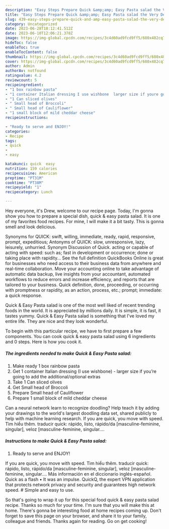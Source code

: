 ```yaml
---
description: "Easy Steps Prepare Quick &amp;amp; Easy Pasta salad the Very Delicious"
title: "Easy Steps Prepare Quick &amp;amp; Easy Pasta salad the Very Delicious"
slug: 439-easy-steps-prepare-quick-and-amp-easy-pasta-salad-the-very-delicious
category: Uncategorized
date: 2023-06-28T18:12:41.512Z
date: 2023-06-10T12:06:21.378Z
image: https://img-global.cpcdn.com/recipes/3c4d60ad9fcd9ff5/680x482cq70/quick-easy-pasta-salad-recipe-main-photo.jpg
hideToc: false
enableToc: true
enableTocContent: false
thumbnail: https://img-global.cpcdn.com/recipes/3c4d60ad9fcd9ff5/680x482cq70/quick-easy-pasta-salad-recipe-main-photo.jpg
cover: https://img-global.cpcdn.com/recipes/3c4d60ad9fcd9ff5/680x482cq70/quick-easy-pasta-salad-recipe-main-photo.jpg
author: Admin
authorAv: notfound
ratingvalue: 4.2
reviewcount: 5
recipeingredient:
- "1 box rainbow pasta"
- "1 container Italian dressing I use wishbone  larger size if youre going to add the additionaloptional extras"
- "1 Can sliced olives"
- " Small head of Broccoli"
- " Small head of Cauliflower"
- "1 small block of mild cheddar cheese"
recipeinstructions:

- "Ready to serve and ENJOY!"
categories:
- Recipe
tags:
- quick
- 
- easy

katakunci: quick  easy 
nutrition: 159 calories
recipecuisine: American
preptime: "PT31M"
cooktime: "PT38M"
recipeyield: "1"
recipecategory: Lunch

---
```



Hey everyone, it's Drew, welcome to our recipe page. Today, I'm gonna show you how to prepare a special dish, quick &amp; easy pasta salad. It is one of my favorites food recipes. For mine, I will make it a bit tasty. This is gonna smell and look delicious.

Synonyms for QUICK: swift, willing, immediate, ready, rapid, responsive, prompt, expeditious; Antonyms of QUICK: slow, unresponsive, lazy, leisurely, unhurried. Synonym Discussion of Quick. acting or capable of acting with speed: such as; fast in development or occurrence; done or taking place with rapidity… See the full definition QuickBooks Online is great for businesses who need access to their business data from anywhere and real-time collaboration. Move your accounting online to take advantage of automatic data backup, live insights from your accountant, automated workflows to reduce errors and increase efficiency, and reports that are tailored to your business. Quick definition, done, proceeding, or occurring with promptness or rapidity, as an action, process, etc.; prompt; immediate: a quick response.

Quick &amp; Easy Pasta salad is one of the most well liked of recent trending foods in the world. It is appreciated by millions daily. It is simple, it is fast, it tastes yummy. Quick &amp; Easy Pasta salad is something that I've loved my entire life. They are nice and they look wonderful.


To begin with this particular recipe, we have to first prepare a few components. You can cook quick &amp; easy pasta salad using 6 ingredients and 0 steps. Here is how you cook it.

<!--inarticleads1-->

##### The ingredients needed to make Quick &amp; Easy Pasta salad:

1. Make ready 1 box rainbow pasta
1. Get 1 container Italian dressing (I use wishbone) - larger size if you’re going to add the additional/optional extras
1. Take 1 Can sliced olives
1. Get  Small head of Broccoli
1. Prepare  Small head of Cauliflower
1. Prepare 1 small block of mild cheddar cheese


Can a neural network learn to recognize doodling? Help teach it by adding your drawings to the world&#39;s largest doodling data set, shared publicly to help with machine learning research. If you are quick, you move with speed. Tìm hiểu thêm. traducir quick: rápido, listo, rápido/da [masculine-feminine, singular], veloz [masculine-feminine, singular…. 

<!--inarticleads2-->

##### Instructions to make Quick &amp; Easy Pasta salad:


1. Ready to serve and ENJOY!

If you are quick, you move with speed. Tìm hiểu thêm. traducir quick: rápido, listo, rápido/da [masculine-feminine, singular], veloz [masculine-feminine, singular…. Más información en el diccionario inglés-español. Quick as a flash • It was an impulse. QuickQ, the expert VPN application that protects network privacy and security and guarantees high network speed. # Simple and easy to use. 

So that's going to wrap it up for this special food quick &amp; easy pasta salad recipe. Thanks so much for your time. I'm sure that you will make this at home. There's gonna be interesting food at home recipes coming up. Don't forget to save this page on your browser, and share it to your family, colleague and friends. Thanks again for reading. Go on get cooking!
